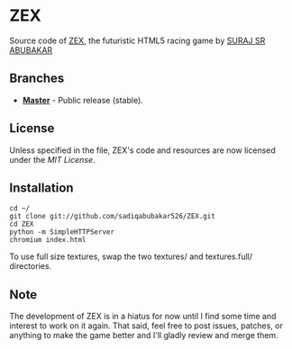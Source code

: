 ZEX
=========

Source code of [ZEX](https://github.com/sadiqabubakar526/ZEX), the futuristic HTML5 racing game by [SURAJ SR ABUBAKAR]( )

## Branches
  * **[Master](https://github.com/sadiqabubakar526/ZEX)** - Public release (stable).

## License

Unless specified in the file, ZEX's code and resources are now licensed under the *MIT License*.

## Installation

	cd ~/
	git clone git://github.com/sadiqabubakar526/ZEX.git
	cd ZEX
	python -m SimpleHTTPServer
	chromium index.html

To use full size textures, swap the two textures/ and textures.full/ directories.

## Note

The development of ZEX is in a hiatus for now until I find some time and interest to work on it again.
That said, feel free to post issues, patches, or anything to make the game better and I'll gladly review and merge them.
